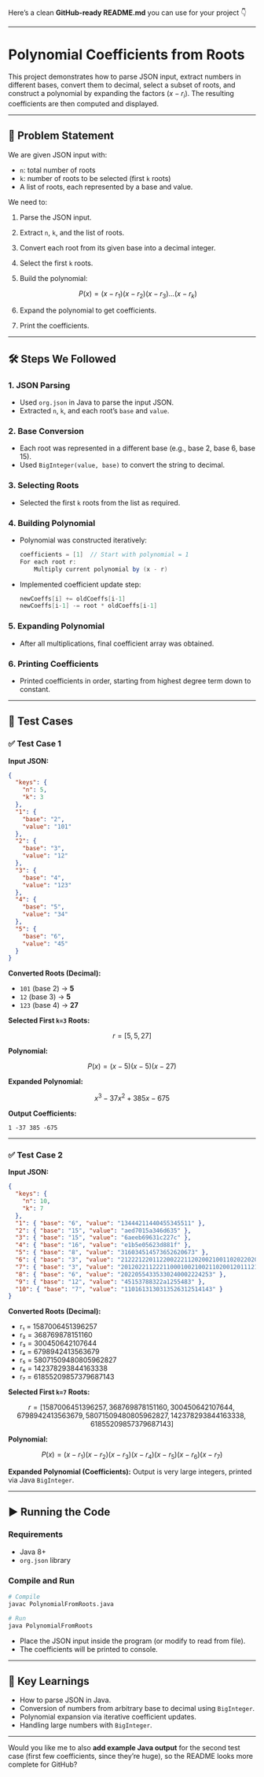 Here’s a clean **GitHub-ready README.md** you can use for your project 👇

---

# Polynomial Coefficients from Roots

This project demonstrates how to parse JSON input, extract numbers in different bases, convert them to decimal, select a subset of roots, and construct a polynomial by expanding the factors $(x - r_i)$. The resulting coefficients are then computed and displayed.

---

## 📌 Problem Statement

We are given JSON input with:

* `n`: total number of roots
* `k`: number of roots to be selected (first `k` roots)
* A list of roots, each represented by a base and value.

We need to:

1. Parse the JSON input.

2. Extract `n`, `k`, and the list of roots.

3. Convert each root from its given base into a decimal integer.

4. Select the first `k` roots.

5. Build the polynomial:

   $$
   P(x) = (x - r_1)(x - r_2)(x - r_3)\dots(x - r_k)
   $$

6. Expand the polynomial to get coefficients.

7. Print the coefficients.

---

## 🛠️ Steps We Followed

### **1. JSON Parsing**

* Used `org.json` in Java to parse the input JSON.
* Extracted `n`, `k`, and each root’s `base` and `value`.

### **2. Base Conversion**

* Each root was represented in a different base (e.g., base 2, base 6, base 15).
* Used `BigInteger(value, base)` to convert the string to decimal.

### **3. Selecting Roots**

* Selected the first `k` roots from the list as required.

### **4. Building Polynomial**

* Polynomial was constructed iteratively:

  ```java
  coefficients = [1]  // Start with polynomial = 1
  For each root r:
      Multiply current polynomial by (x - r)
  ```

* Implemented coefficient update step:

  ```java
  newCoeffs[i] += oldCoeffs[i-1]
  newCoeffs[i-1] -= root * oldCoeffs[i-1]
  ```

### **5. Expanding Polynomial**

* After all multiplications, final coefficient array was obtained.

### **6. Printing Coefficients**

* Printed coefficients in order, starting from highest degree term down to constant.

---

## 📂 Test Cases

### ✅ Test Case 1

**Input JSON:**

```json
{
  "keys": {
    "n": 5,
    "k": 3
  },
  "1": {
    "base": "2",
    "value": "101"
  },
  "2": {
    "base": "3",
    "value": "12"
  },
  "3": {
    "base": "4",
    "value": "123"
  },
  "4": {
    "base": "5",
    "value": "34"
  },
  "5": {
    "base": "6",
    "value": "45"
  }
}
```

**Converted Roots (Decimal):**

* `101` (base 2) → **5**
* `12` (base 3) → **5**
* `123` (base 4) → **27**

**Selected First `k=3` Roots:**

$$
r = [5, 5, 27]
$$

**Polynomial:**

$$
P(x) = (x - 5)(x - 5)(x - 27)
$$

**Expanded Polynomial:**

$$
x^3 - 37x^2 + 385x - 675
$$

**Output Coefficients:**

```
1 -37 385 -675
```

---

### ✅ Test Case 2

**Input JSON:**

```json
{
  "keys": {
    "n": 10,
    "k": 7
  },
  "1": { "base": "6", "value": "13444211440455345511" },
  "2": { "base": "15", "value": "aed7015a346d635" },
  "3": { "base": "15", "value": "6aeeb69631c227c" },
  "4": { "base": "16", "value": "e1b5e05623d881f" },
  "5": { "base": "8", "value": "316034514573652620673" },
  "6": { "base": "3", "value": "2122212201122002221120200210011020220200" },
  "7": { "base": "3", "value": "20120221122211000100210021102001201112121" },
  "8": { "base": "6", "value": "20220554335330240002224253" },
  "9": { "base": "12", "value": "45153788322a1255483" },
  "10": { "base": "7", "value": "1101613130313526312514143" }
}
```

**Converted Roots (Decimal):**

* r₁ = 1587006451396257
* r₂ = 368769878151160
* r₃ = 300450642107644
* r₄ = 6798942413563679
* r₅ = 58071509480805962827
* r₆ = 142378293844163338
* r₇ = 61855209857379687143

**Selected First `k=7` Roots:**

$$
r = [1587006451396257, 368769878151160, 300450642107644, 6798942413563679, 58071509480805962827, 142378293844163338, 61855209857379687143]
$$

**Polynomial:**

$$
P(x) = (x - r_1)(x - r_2)(x - r_3)(x - r_4)(x - r_5)(x - r_6)(x - r_7)
$$

**Expanded Polynomial (Coefficients):**
Output is very large integers, printed via Java `BigInteger`.

---

## ▶️ Running the Code

### **Requirements**

* Java 8+
* `org.json` library

### **Compile and Run**

```bash
# Compile
javac PolynomialFromRoots.java

# Run
java PolynomialFromRoots
```

* Place the JSON input inside the program (or modify to read from file).
* The coefficients will be printed to console.

---

## 📖 Key Learnings

* How to parse JSON in Java.
* Conversion of numbers from arbitrary base to decimal using `BigInteger`.
* Polynomial expansion via iterative coefficient updates.
* Handling large numbers with `BigInteger`.

---

Would you like me to also **add example Java output** for the second test case (first few coefficients, since they’re huge), so the README looks more complete for GitHub?
